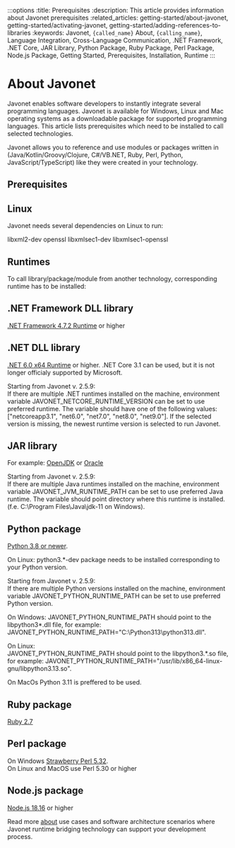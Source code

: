 :::options
:title: Prerequisites
:description: This article provides information about Javonet prerequisites
:related_articles: getting-started/about-javonet, getting-started/activating-javonet, getting-started/adding-references-to-libraries
:keywords: Javonet, `{called_name}` About, `{calling_name}`, Language Integration, Cross-Language Communication, .NET Framework, .NET Core, JAR Library, Python Package, Ruby Package, Perl Package, Node.js Package, Getting Started, Prerequisites, Installation, Runtime
:::

# About Javonet  
  
Javonet enables software developers to instantly integrate several programming languages. Javonet is available for Windows, Linux and Mac operating systems as a downloadable package for supported programming languages. This article lists prerequisites which need to be installed to call selected technologies.  
  
Javonet allows you to reference and use modules or packages written in (Java/Kotlin/Groovy/Clojure, C#/VB.NET, Ruby, Perl, Python, JavaScript/TypeScript) like they were created in your technology.  
  
## Prerequisites 

## Linux
  
Javonet needs several dependencies on Linux to run:  
  
libxml2-dev openssl libxmlsec1-dev libxmlsec1-openssl  

## Runtimes

To call library/package/module from another technology, corresponding runtime has to be installed:  
  
## .NET Framework DLL library

[.NET Framework 4.7.2 Runtime](https://dotnet.microsoft.com/en-us/download/dotnet-framework/net472) or higher  

## .NET DLL library

[.NET 6.0 x64 Runtime](https://dotnet.microsoft.com/en-us/download/dotnet/6.0) or higher. .NET Core 3.1 can be used, but it is not longer officialy supported by Microsoft.  

Starting from Javonet v. 2.5.9:  
If there are multiple .NET runtimes installed on the machine, environment variable JAVONET_NETCORE_RUNTIME_VERSION can be set to use preferred runtime. The variable should have one of the following values: ["netcoreapp3.1", "net6.0", "net7.0", "net8.0", "net9.0"]. If the selected version is missing, the newest runtime version is selected to run Javonet.    

## JAR library

For example: [OpenJDK](https://www.openlogic.com/openjdk-downloads?field_java_parent_version_target_id=416&field_operating_system_target_id=All&field_architecture_target_id=391&field_java_package_target_id=All) or [Oracle](https://www.oracle.com/pl/java/technologies/javase/javase8u211-later-archive-downloads.html)  

Starting from Javonet v. 2.5.9:  
If there are multiple Java runtimes installed on the machine, environment variable JAVONET_JVM_RUNTIME_PATH can be set to use preferred Java runtime. The variable should point directory where this runtime is installed. (f.e. C:\Program Files\Java\jdk-11 on Windows).    

## Python package

[Python 3.8 or newer](https://www.python.org/downloads/).  

On Linux:
python3.\*-dev package needs to be installed corresponding to your Python version.  

Starting from Javonet v. 2.5.9:  
If there are multiple Python versions installed on the machine, environment variable  JAVONET_PYTHON_RUNTIME_PATH can be set to use preferred Python version.  

On Windows:
JAVONET_PYTHON_RUNTIME_PATH should point to the libpython3\*.dll file, for example:
JAVONET_PYTHON_RUNTIME_PATH="C:\Python313\python313.dll".

On Linux:  
JAVONET_PYTHON_RUNTIME_PATH should point to the libpython3.\*.so file, for example:
JAVONET_PYTHON_RUNTIME_PATH="/usr/lib/x86_64-linux-gnu/libpython3.13.so".

On MacOs
Python 3.11 is preffered to be used.

## Ruby package

[Ruby 2.7](https://rubyinstaller.org/downloads/) 

## Perl package

On Windows [Strawberry Perl 5.32](https://strawberryperl.com/download/5.32.1.1/strawberry-perl-5.32.1.1-64bit.msi).  
On Linux and MacOS use Perl 5.30 or higher

## Node.js package

[Node.js 18.16](https://nodejs.org/dist/latest-v18.x/) or higher  
  
Read more [about](/guides/v2/`{calling_technology}`/`{called_technology}`/getting-started/about-javonet) use cases and software architecture scenarios where Javonet runtime bridging technology can support your development process.
